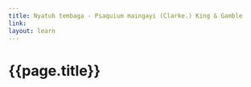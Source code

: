 ```yaml
---
title: Nyatuh tembaga - Psaquium maingayi (Clarke.) King & Gamble
link:
layout: learn
---
```

# {{page.title}}
